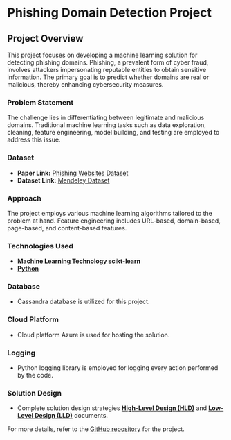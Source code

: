 # Phishing Domain Detection Project

## Project Overview
This project focuses on developing a machine learning solution for detecting phishing domains. Phishing, a prevalent form of cyber fraud, involves attackers impersonating reputable entities to obtain sensitive information. The primary goal is to predict whether domains are real or malicious, thereby enhancing cybersecurity measures.

### Problem Statement
The challenge lies in differentiating between legitimate and malicious domains. Traditional machine learning tasks such as data exploration, cleaning, feature engineering, model building, and testing are employed to address this issue.

### Dataset
- **Paper Link:** [Phishing Websites Dataset](https://www.sciencedirect.com/science/article/pii/S2352340920313202)
- **Dataset Link:** [Mendeley Dataset](https://data.mendeley.com/datasets/72ptz43s9v/1)

### Approach
The project employs various machine learning algorithms tailored to the problem at hand. Feature engineering includes URL-based, domain-based, page-based, and content-based features.

### Technologies Used
- [**Machine Learning Technology scikt-learn**](https://scikit-learn.org/stable/index.html)
- [**Python**](https://www.python.org/)

### Database
- Cassandra database is utilized for this project.

### Cloud Platform
- Cloud platform Azure is used for hosting the solution.

### Logging
- Python logging library is employed for logging every action performed by the code.

### Solution Design
- Complete solution design strategies [**High-Level Design (HLD)**](https://www.example.com) and [**Low-Level Design (LLD)**](https://www.example.com) documents.


For more details, refer to the [GitHub repository](https://github.com/rishabh11336/Phishing-detection-ML) for the project.